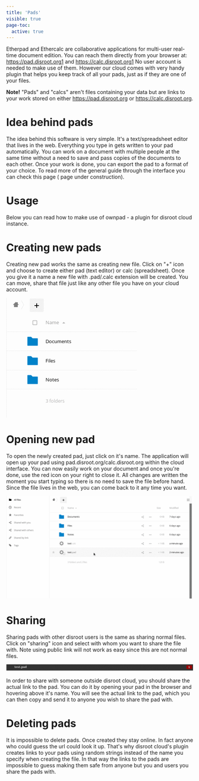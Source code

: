 ```yaml
---
title: 'Pads'
visible: true
page-toc:
  active: true
---
```


Etherpad and Ethercalc are collaborative applications for multi-user real-time document edition. You can reach them directly from your browser at: https://pad.disroot.org1 and https://calc.disroot.org1 No user account is needed to make use of them. However our cloud comes with very handy plugin that helps you keep track of all your pads, just as if they are one of your files.

**Note!** "Pads" and "calcs" aren't files containing your data but are links to your work stored  on either https://pad.disroot.org or https://calc.disroot.org.

# Idea behind pads
The idea behind this software is very simple. It's a text/spreadsheet editor that lives in the web. Everything you type in gets written to your pad automatically. You can work on a document with multiple people at the same time without a need to save and pass copies of the documents to each other. Once your work is done, you can export the pad to a format of your choice. To read more of the general guide through the interface you can check this page ( page under construction).

# Usage
Below you can read how to make use of ownpad - a plugin for disroot cloud instance.

# Creating new pads
Creating new pad works the same as creating new file. Click on "+" icon and choose to create either pad (text editor) or calc (spreadsheet). Once you give it a name a new file with .pad/.calc extension will be created. You can move, share that file just like any other file you have on your cloud account.

![](en/pads_add.gif)

# Opening new pad
To open the newly created pad, just click on it's name. The application will open up your pad using pad.disroot.org/calc.disroot.org within the cloud interface. You can now easily work on your document and once you're done, use the red icon on your right to close it. All changes are written the moment you start typing so there is no need to save the file before hand. Since the file lives in the web, you can come back to it any time you want.

![](en/pads_inapp_name.gif)

# Sharing

Sharing pads with other disroot users is the same as sharing normal files. Click on "sharing" icon and select with whom you want to share the file with. Note using public link will not work as easy since this are not normal files.

![](en/pads_inapp_name2.gif)

In order to share with someone outside disroot cloud, you should share the actual link to the pad. You can do it by opening your pad in the browser and hovering above it's name. You will see the actual link to the pad, which you can then copy and send it to anyone you wish to share the pad with.

# Deleting pads
It is impossible to delete pads. Once created they stay online. In fact anyone who could guess the url could look it up. That's why disroot cloud's plugin creates links to your pads using random strings instead of the name you specify when creating the file. In that way the links to the pads are impossible to guess making them safe from anyone but you and users you share the pads with.
